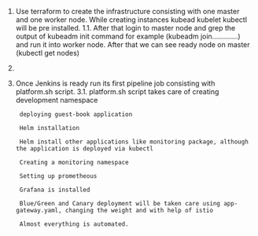 1. Use terraform to create the infrastructure consisting with one master and one worker node. While creating instances kubead kubelet kubectl will be pre installed.
1.1.  After that login to master node and grep the output of kubeadm init command for example (kubeadm join.............) and run it into worker node. After that we can see ready node on master (kubectl get nodes)
2. 

3. Once Jenkins is ready run its first pipeline job consisting with platform.sh script.
3.1. platform.sh script takes care of
        creating development namespace

        deploying guest-book application

        Helm installation

        Helm install other applications like monitoring package, although the application is deployed via kubectl

        Creating a monitoring namespace

        Setting up prometheous

        Grafana is installed

        Blue/Green and Canary deployment will be taken care using app-gateway.yaml, changing the weight and with help of istio

        Almost everything is automated.
